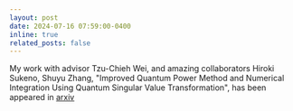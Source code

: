 ```yaml
---
layout: post
date: 2024-07-16 07:59:00-0400
inline: true
related_posts: false
---
```


My work with advisor Tzu-Chieh Wei, and amazing collaborators Hiroki Sukeno, Shuyu Zhang, "Improved Quantum Power Method and Numerical Integration Using Quantum Singular Value Transformation", has been appeared in [arxiv](https://arxiv.org/pdf/2407.11744)
